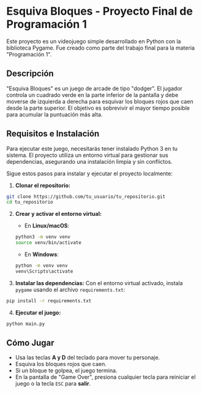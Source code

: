 # Esquiva Bloques - Proyecto Final de Programación 1

Este proyecto es un videojuego simple desarrollado en Python con la biblioteca Pygame. Fue creado como parte del trabajo final para la materia "Programación 1".

## Descripción

"Esquiva Bloques" es un juego de arcade de tipo "dodger". El jugador controla un cuadrado verde en la parte inferior de la pantalla y debe moverse de izquierda a derecha para esquivar los bloques rojos que caen desde la parte superior. El objetivo es sobrevivir el mayor tiempo posible para acumular la puntuación más alta.

## Requisitos e Instalación

Para ejecutar este juego, necesitarás tener instalado Python 3 en tu sistema. El proyecto utiliza un entorno virtual para gestionar sus dependencias, asegurando una instalación limpia y sin conflictos.

Sigue estos pasos para instalar y ejecutar el proyecto localmente:

1. **Clonar el repositorio:**
```bash
git clone https://github.com/tu_usuario/tu_repositorio.git
cd tu_repositorio
```

2. **Crear y activar el entorno virtual:**
   * En **Linux/macOS**:
   ```bash
   python3 -m venv venv
   source venv/bin/activate
   ```

   * En **Windows**:
   ```bash
   python -m venv venv
   venv\Scripts\activate
   ```

3. **Instalar las dependencias:** Con el entorno virtual activado, instala `pygame` usando el archivo `requirements.txt`:
```bash
pip install -r requirements.txt
```

4. **Ejecutar el juego:**
```bash
python main.py
```

## Cómo Jugar

* Usa las teclas **A y D** del teclado para mover tu personaje.
* Esquiva los bloques rojos que caen.
* Si un bloque te golpea, el juego termina.
* En la pantalla de "Game Over", presiona cualquier tecla para reiniciar el juego o la tecla `ESC` para **salir**.
